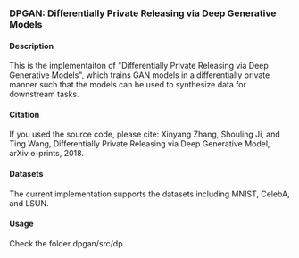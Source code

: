 ### DPGAN: Differentially Private Releasing via Deep Generative Models

#### Description

This is the implementaiton of "Differentially Private Releasing via Deep Generative Models", which trains GAN models in a differentially private manner such that the models can be used to synthesize data for downstream tasks.

#### Citation

If you used the source code, please cite: Xinyang Zhang, Shouling Ji, and Ting Wang, Differentially Private Releasing via Deep Generative Model, arXiv e-prints, 2018.

#### Datasets

The current implementation supports the datasets including MNIST, CelebA, and LSUN. 

#### Usage

Check the folder dpgan/src/dp.





